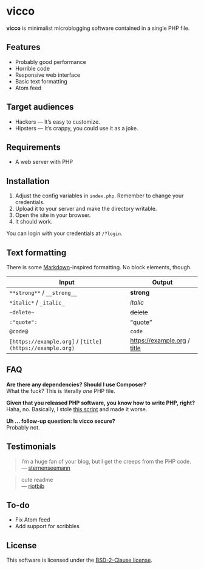 # vicco

__vicco__ is minimalist microblogging software contained in a single PHP file.

## Features
* Probably good performance
* Horrible code
* Responsive web interface
* Basic text formatting
* Atom feed

## Target audiences
* Hackers — It’s easy to customize.
* Hipsters — It’s crappy, you could use it as a joke.

## Requirements
* A web server with PHP

## Installation
1. Adjust the config variables in `index.php`. Remember to change your credentials.
2. Upload it to your server and make the directory writable.
3. Open the site in your browser.
4. It should work.

You can login with your credentials at `/?login`.

## Text formatting
There is some [Markdown](https://daringfireball.net/projects/markdown/)-inspired formatting. No block elements, though.

| Input                                                    | Output                                             |
| ---                                                      | ---                                                |
| `**strong**` / `__strong__`                              | __strong__                                         |
| `*italic*` / `_italic_`                                  | _italic_                                           |
| `~delete~`                                               | ~~delete~~                                         |
| `:"quote":`                                              | <q>quote</q>                                       |
| `@code@`                                                 | `code`                                             |
| `[https://example.org]` / `[title](https://example.org)` | https://example.org / [title](https://example.org) |

## FAQ

**Are there any dependencies? Should I use Composer?**  
What the fuck? This is literally _one_ PHP file.

**Given that you released PHP software, you know how to write PHP, right?**  
Haha, no. Basically, I stole [this script](https://github.com/lawl/b.php) and made it worse.

**Uh … follow-up question: Is vicco secure?**  
Probably not.

## Testimonials
> I’m a huge fan of your blog, but I get the creeps from the PHP code.  
— [sternenseemann](https://github.com/sternenseemann)

> cute readme  
— [riotbib](https://github.com/riotbib)

## To-do
* Fix Atom feed
* Add support for scribbles

## License

This software is licensed under the [BSD-2-Clause license](https://opensource.org/licenses/BSD-2-Clause).
